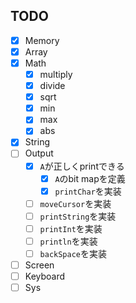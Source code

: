 ## TODO
- [x] Memory
- [x] Array
- [x] Math
    - [x] multiply
    - [x] divide
    - [x] sqrt
    - [x] min
    - [x] max
    - [x] abs
- [x] String
- [ ] Output
    - [x] `A`が正しくprintできる
        - [x] `A`のbit mapを定義
        - [x] `printChar`を実装
    - [ ] `moveCursor`を実装
    - [ ] `printString`を実装
    - [ ] `printInt`を実装
    - [ ] `println`を実装
    - [ ] `backSpace`を実装
- [ ] Screen
- [ ] Keyboard
- [ ] Sys
